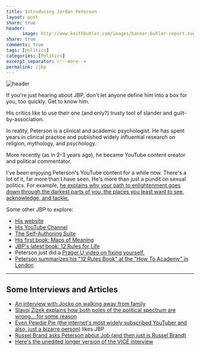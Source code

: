 ```yaml
---
title: Introducing Jordan Peterson
layout: post
share: true
header:
      image: http://www.keithbuhler.com/images/banner-buhler-report.svg
share: true
comments: true
tags: [politics]
categories: [Politics]
excerpt_separator: <!--more-->
permalink: /jbp
---
```


![header](https://spectator.imgix.net/content/uploads/2018/01/jordanpeterson.jpg?auto=compress,enhance,format&crop=faces,entropy,edges&fit=crop&w=820&h=550)


If you're just hearing about JBP, don't let anyone define him into a box for you, too quickly. Get to know him.

His critics like to use their one (and only?) trusty tool of slander and guilt-by-association. 

In reality, Peterson is a clinical and academic psychologist. He has spent years in clinical practice and published widely influential research on religion, mythology, and psychology. 

More recently (as in 2-3 years ago), he became YouTube content creator and political commentator. 

I've been enjoying Peterson's YouTube content for a while now. There's a lot of it, far more than I have seen. He's more than just a pundit on sexual politics. For example, [he explains why your path to enlightenment goes down through the darkest parts of you, the places you least want to see, acknowledge, and tackle.](https://www.youtube.com/watch?v=fesSvXKxYd0&feature=youtu.be) 

Some other JBP to explore: 

- [His website](https://jordanbpeterson.com/)
- [His YouTube Channel](https://www.youtube.com/c/jordanpetersonvideos)
- [The Self-Authoring Suite](https://www.selfauthoring.com/)
- [His first book: Maps of Meaning](https://jordanbpeterson.com/maps-of-meaning/)
- [JBP's latest book: 12 Rules for Life](https://jordanbpeterson.com/12-rules-for-life/)
- Peterson just did a [Prager U video on fixing yourself.](https://www.youtube.com/watch?v=o73pqQ9Gzt4)
- [Peterson summarizes his "12 Rules Book" at the "How To Academy" in London](https://www.youtube.com/watch?v=PWasTAtR6Ns)

--- 

## Some Interviews and Articles

- [An interview with Jocko on walking away from family](https://www.youtube.com/watch?v=L2riylnf0SM)
- [Slavoj Zizek explains how both poles of the political spectrum are wrong... for some reason](http://www.independent.co.uk/voices/jordan-peterson-clinical-psychologist-canada-popularity-convincing-why-left-wing-alt-right-cathy-a8208301.html)
- [Even Pewdie Pie (the internet's most widely subscribed YouTuber and also, just a bizarre person)](https://www.youtube.com/watch?v=y0JmGp92cYo) likes JBP
- [Russel Brand asks Peterson about Job (and then just is Russel Brand)](https://www.youtube.com/watch?v=muWVKUnRdaE)
- [Here's the unedited longer version of the VICE interview](https://www.youtube.com/watch?v=DZrSrZpX5l8)